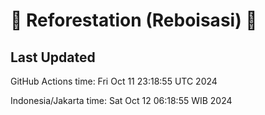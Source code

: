 
# 🌳 Reforestation (Reboisasi) 🌲

## Last Updated

GitHub Actions time: Fri Oct 11 23:18:55 UTC 2024

Indonesia/Jakarta time: Sat Oct 12 06:18:55 WIB 2024
